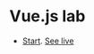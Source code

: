 # Vue.js lab

* [Start](study/start). [See live](https://thegicode.github.io/vuejs-lab/study/start)
